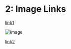 # 2: Image Links

[link1](https://something.com)

![image](some/random/path)

[link2](some-thing.html)